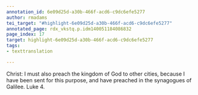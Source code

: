 ```yaml
---
annotation_id: 6e09d25d-a30b-466f-acd6-c9dc6efe5277
author: rmadams
tei_target: "#highlight-6e09d25d-a30b-466f-acd6-c9dc6efe5277"
annotated_page: rdx_vkstq.p.idm140051184086832
page_index: 17
target: highlight-6e09d25d-a30b-466f-acd6-c9dc6efe5277
tags:
- texttranslation

---
```

Christ: I must also preach the kingdom of God to other cities, because I have been sent for this purpose, and have preached in the synagogues of Galilee. Luke 4.